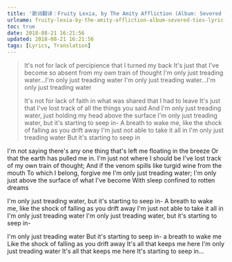 ```yaml
---
title: '歌词翻译：Fruity Lexia, by The Amity Affliction (Album: Severed Ties)'
urlname: fruity-lexia-by-the-amity-affliction-album-severed-ties-lyric-translation
toc: true
date: 2018-08-21 16:21:56
updated: 2018-08-21 16:21:56
tags: [Lyrics, Translation]
---
```


>It's not for lack of percipience that I turned my back
>It's just that I've become so absent from my own train of thought
>I'm only just treading water...I'm only just treading water
>I'm only just treading water...I'm only just treading water
>
>It's not for lack of faith in what was shared that I had to leave
It's just that I've lost track of all the things you said
And I'm only just treading water, just holding my head above the surface
I'm only just treading water, but it's starting to seep in-
A breath to wake me, like the shock of falling as you drift away
I'm just not able to take it all in I'm only just treading water
But it's starting to seep in

I'm not saying there's any one thing that's left me floating in the breeze
Or that the earth has pulled me in. I'm just not where I should be
I've lost track of my own train of thought;
And if the venom spills like turgid wine from the mouth
To which I belong, forgive me
I'm only just treading water;
I'm only just above the surface of what I've become
With sleep confined to rotten dreams

I'm only just treading water, but it's starting to seep in-
A breath to wake me, like the shock of falling as you drift away
I'm just not able to take it all in I'm only just treading water
I'm only just treading water, but it's starting to seep in-

I'm only just treading water
But it's starting to seep in- a breath to wake me
Like the shock of falling as you drift away
It's all that keeps me here
I'm only just treading water
It's all that keeps me here
It's starting to seep in...
